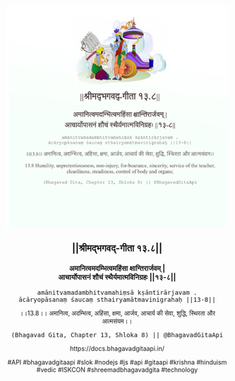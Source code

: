 <img src="../../asset/BG_13_8.png"/>
<center><h2>||श्रीमद्‍भगवद्‍-गीता १३.८||</h2>
<h3>अमानित्वमदम्भित्वमहिंसा क्षान्तिरार्जवम् |<br/>आचार्योपासनं शौचं स्थैर्यमात्मविनिग्रहः ||१३-८||</h3>
<pre>amānitvamadambhitvamahiṃsā kṣāntirārjavam .<br/>ācāryopāsanaṃ śaucaṃ sthairyamātmavinigrahaḥ ||13-8||</pre>
<p>।।13.8।। अमानित्व, अदम्भित्व, अहिंसा, क्षमा, आर्जव, आचार्य की सेवा, शुद्धि, स्थिरता और आत्मसंयम।।</p>
<pre>(Bhagavad Gita, Chapter 13, Shloka 8) || @BhagavadGitaApi</pre><p>https://docs.bhagavadgitaapi.in/</p><p>#API #bhagavadgitaapi #slok #nodejs #js #api #gitaapi #krishna #hinduism #vedic #ISKCON #shreemadbhagavadgita #technology</p></center>